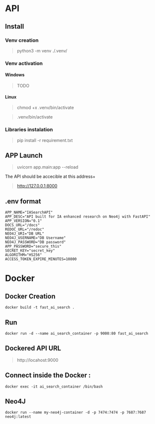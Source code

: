 
# API

## Install

### Venv creation

>  python3 -m venv ./.venv/

### Venv activation

#### Windows

> TODO

#### Linux

> chmod +x .venv/bin/activate

> .venv/bin/activate

### Libraries instalation

> pip install -r requirement.txt

## APP Launch

> uvicorn app.main:app --reload

The API should be accecible at this address+

>  http://127.0.0.1:8000

## .env format

``` shell
APP_NAME="IASearchAPI"
APP_DESC="API built for IA enhanced research on Neo4j with FastAPI"
APP_VERSION="0.1"
DOCS_URL="/docs"
REDOC_URL="/redoc"
NEO4J_URI="DB URL"
NEO4J_USERNAME="DB Username"
NEO4J_PASSWORD="DB password"
APP_PASSWORD="secure_this"
SECRET_KEY="secret_key"
ALGORITHM="HS256"
ACCESS_TOKEN_EXPIRE_MINUTES=10800
```
# Docker

## Docker Creation

```shell
docker build -t fast_ai_search . 
```

## Run
```shell
docker run -d --name ai_search_container -p 9000:80 fast_ai_search
```

## Dockered API URL

> http://locahost:9000



## Connect inside the Docker :

```shell
docker exec -it ai_search_container /bin/bash 
```

## Neo4J

```shell
docker run --name my-neo4j-container -d -p 7474:7474 -p 7687:7687 neo4j:latest 
```
